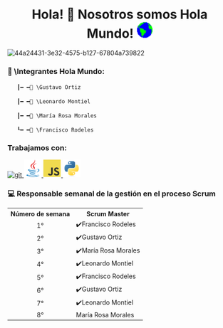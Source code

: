 <h1 align="center">Hola! 👋 Nosotros somos Hola Mundo! <img src="https://github.com/SatYu26/SatYu26/blob/master/Assets/Earth.gif" width="36px"></h1></h1>

![44a24431-3e32-4575-b127-67804a739822](https://user-images.githubusercontent.com/111799490/233235807-d48dacf2-8761-4953-9e6b-65466e872408.jpg)

<h3 align="left">📂 \Integrantes Hola Mundo:</h3>
<p align="left">
</p>


       ┃━ ━📂 \Gustavo Ortiz

       ┃━ ━📂 \Leonardo Montiel  
    
       ┃━ ━📂 \María Rosa Morales
    
       ┖━ ━📂 \Francisco Rodeles    
       
<h3 align="left">Trabajamos con:</h3>
<p align="left"> <a href="https://git-scm.com/" target="_blank" rel="noreferrer"> <img src="https://www.vectorlogo.zone/logos/git-scm/git-scm-icon.svg" alt="git" width="40" height="40"/> </a> <a href="https://www.java.com" target="_blank" rel="noreferrer"> <img src="https://raw.githubusercontent.com/devicons/devicon/master/icons/java/java-original.svg" alt="java" width="40" height="40"/> </a> <a href="https://developer.mozilla.org/en-US/docs/Web/JavaScript" target="_blank" rel="noreferrer"> <img src="https://raw.githubusercontent.com/devicons/devicon/master/icons/javascript/javascript-original.svg" alt="javascript" width="40" height="40"/> </a> <a href="https://www.python.org" target="_blank" rel="noreferrer"> <img src="https://raw.githubusercontent.com/devicons/devicon/master/icons/python/python-original.svg" alt="python" width="40" height="40"/> </a> </p>

### 💻 Responsable semanal de la gestión en el proceso Scrum 

  <table align="center">
	<tr>
		<th>Número de semana</th>
		<th> Scrum Master</th>
	</tr>
	<tr>
		<td align="center">1°</td>
		<td>✔️Francisco Rodeles</td>
	</tr>
	<tr>
		<td align="center">2°</td>
		<td>✔️Gustavo Ortiz</td>
	</tr>
	<tr>
		<td align="center" >3°</td>
		<td>✔️María Rosa Morales</td>
	</tr>
        <tr>
		<td align="center">4°</td>
		<td>✔️Leonardo Montiel</td>
	</tr>
	<tr>
		<td align="center">5°</td>
		<td>✔️Francisco Rodeles</td>
	</tr>
	<tr>
		<td align="center">6°</td>
		<td>✔️Gustavo Ortiz</td>
	</tr>
	<tr>
		<td align="center" >7°</td>
		<td>✔️Leonardo Montiel</td>
	</tr>
        <tr>
		<td align="center">8°</td>
		<td>María Rosa Morales</td>
	</tr>
		
</table>
